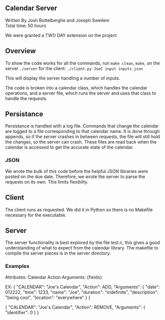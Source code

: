 ## Calendar Server
Written By Josh Bottelberghe and Joseph Sweilem \
Total time: 50 hours

We were granted a TWO DAY extension on the project

## Overview
To show the code works for all the commands, run
`make clean`,
`make`,
on the server `./server`
for the client:
`./client.py JoeC input inputs.json`

This will display the server handling a number of inputs.

The code is broken into a calendar class, which handles the calendar operations,
and a server file, which runs the server and uses that class to handle the requests.

## Persistance
Persistance is handled with a log file. Commands that change the calendar
are logged to a file corresponding to that calendar name. It is done through appends,
so if the server crashes in between requests, the file will still hold the changes,
so the server can crash. These files are read back when the calendar is accessed
to get the accurate state of the calendar.


### JSON
We wrote the bulk of this code before the helpful JSON libraries were posted on the due
date. Therefore, we wrote the server to parse the requests on its own. This limits
flexibilty.

## Client
The client runs as requested. We did it in Python so there is no Makefile necessary for the executable.

## Server
The server functionality is best explored by the file test.c, this gives
a good understanding of what to expect from the calendar library. 
The makefile to compile the server pieces is in the server directory.

### Examples

Attributes:
Calendar
Action
Arguments: {fields}

EX:
{
    "CALENDAR": "Joe's Calendar",
    "Action": ADD,
    "Arguments": {
        "date": 012222,
        "time": 1233,
        "name": "Joe",
        "duration": "indefinite",
        "description": "being cool",
        "location": "everywhere"
    }
}

{
    "CALENDAR": "Joe's Calendar",
    "Action": REMOVE,
    "Arguments": {
        "identifier": 0
    }
}
